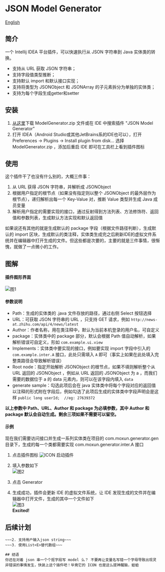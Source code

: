 # JSON Model Generator  
[English](https://github.com/misakuo/JsonModelGenerator/blob/master/readme.en.md)  

## 简介  
一个 Intellij IDEA 平台插件，可以快速执行从 JSON 字符串到 Java 实体类的转换。
  
- 支持从 URL 获取 JSON 字符串； 
- 支持字段值类型推断；    
- 支持默认 import 和默认接口实现；  
- 支持将类型为 JSONObject 和 JSONArray 的子元素拆分为单独的实体类；
- 支持为每个字段生成getter和setter

## 安装  
1. [从这里](https://github.com/misakuo/JsonModelGenerator/raw/master/ModelGenerator.zip)下载 ModelGenerator.zip 文件或在 IDE 中搜索插件 "JSON Model Generator"  
2. 打开 IDEA（Android Studio或其他JetBrains系的IDE也可以），打开 Preferences -> Plugins -> Install plugin from disk... 选择 ModelGenerator.zip ，添加后重启 IDE 即可在工具栏上看到插件图标

## 使用  
这个插件干了也没有什么别的，大概三件事：  

1. 从 URL 获得 JSON 字符串，并解析成 JSONObject  
2. 根据用户指定的根节点（如果没有指定则以整个 JSONObject 的最外层作为根节点），递归解析出每一个 Key-Value 对，推断 Value 类型并生成 Java 成员变量  
3. 解析用户指定的需要实现的接口，通过反射得到方法列表、方法修饰符、返回值和参数列表，生成默认方法实现和默认返回值

如果说还有其他的就是生成默认的 package 字段（根据文件路径判断），生成默认的 import 区块，生成默认的类注释，实体类生成完之后刷新IDE的虚拟文件系统并在编辑器中打开生成的文件。但这些都是次要的，主要的就是三件事情，很惭愧，就做了一点微小的工作。

## 图解  
#### 插件图形界面  
![图1](https://raw.githubusercontent.com/misakuo/JsonModelGenerator/master/img/1.png)

#### 参数说明  
- Path：生成的实体类的 .java 文件存放的路径，通过右侧 Select 按钮选择
- URL：可获取 JSON 字符串的 URL ，只支持 GET 请求，例如 `http://news-at.zhihu.com/api/4/news/latest`
- Author：作者名称，用在类注释中，默认为当前本机登录的用户名，可自定义
- package：实体类中的 package 部分，默认会根据 Path 值自动解析，如果解析错误可自定义，形如 `com.example.ui.view`
- Implements：实体类中要实现的接口，例如要实现 import 字段中引入的 `com.example.inter.A` 接口，此处只需填入 `A` 即可（事实上如果在此处填入完整类路径会导致解析错误）
- Root node：指定开始解析 JSONObject 的根节点，如果不填则解析整个从 URL 返回的 JSONObject ，例如从 URL 返回的 JSONObject 为 a ，而我们需要的数据位于 a 的 data 元素内，则可以在该字段内填入 `data`
- generate sample：勾选此项后会在 java 实体类中将每个字段对应的返回值以注释的形式附在字段后，例如勾选了此项后生成的实体类中字段声明会是这样 `public long userId;  //eg: 27639372 `

**以上参数中 Path、URL、Author 和 package 为必填参数，其中 Author 和 package 默认会自动生成。剩余三项如果不需要可以留空。**

#### 示例  
现在我们需要访问接口并生成一系列实体类在项目的 com.moxun.generator.gen 目录下，生成的每一个类都需要实现 com.moxun.generator.inter.A 接口  

1. 点击插件图标 ![ICON](https://raw.githubusercontent.com/misakuo/JsonModelGenerator/master/src/icons/icon.gif) 启动插件  
2. 填入参数如下  
![图2](https://raw.githubusercontent.com/misakuo/JsonModelGenerator/master/img/2.png)  
  
3. 点击 Generator   
4. 生成成功，插件会更新 IDE 的虚拟文件系统，让 IDE 发现生成的文件并在编辑器中打开文件，生成的其中一个文件如下  
![图3](https://raw.githubusercontent.com/misakuo/JsonModelGenerator/master/img/3.png)  
**Excited!**

## 后续计划  
~~~1. 自动生成getter和setter~~~   
~~~2. 支持用户输入json string~~~  
~~~3. 使用List<E>替代数组~~~  

## 结语  
你还在对着 json 串一个个抠字段写 model 么？ 不要再让变量名写错一个字母导致出现灵异错误的事情发生，快装上这个插件吧！毕竟它的 ICON 也是这么提神醒脑，蛤蛤
